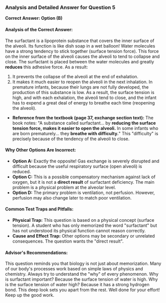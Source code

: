 ### **Analysis and Detailed Answer for Question 5**

**Correct Answer: Option (B)**

#### **Analysis of the Correct Answer:**
The surfactant is a lipoprotein substance that covers the inner surface of the alveoli. Its function is like dish soap in a wet balloon!
Water molecules have a strong tendency to stick together (surface tension force). This force on the inner surface of the alveoli causes the alveoli to tend to collapse and close. The surfactant is placed between the water molecules and greatly **reduces** this adhesive force. As a result:
1.  It prevents the collapse of the alveoli at the end of exhalation.
2.  It makes it much easier to reopen the alveoli in the next inhalation.
In premature infants, because their lungs are not fully developed, the production of this substance is low. As a result, the surface tension is high, and with each exhalation, the alveoli tend to close, and the infant has to expend a great deal of energy to breathe each time (reopening the alveoli).

*   **Reference from the textbook (page 37, exchange section text):** The book notes: "A substance called surfactant... by **reducing the surface tension force, makes it easier to open the alveoli.** In some infants who are born prematurely... they **breathe with difficulty.**" This "difficulty" is precisely because of the tendency of the alveoli to close.

#### **Why Other Options Are Incorrect:**
*   **Option A:** Exactly the opposite! Gas exchange is severely disrupted and difficult because the useful respiratory surface (open alveoli) is reduced.
*   **Option C:** This is a possible compensatory mechanism against lack of oxygen, but it is not a **direct result** of surfactant deficiency. The main problem is a physical problem at the alveolar level.
*   **Option D:** The primary problem is ventilation, not perfusion. However, perfusion may also change later to match poor ventilation.

#### **Common Test Traps and Pitfalls:**
*   **Physical Trap:** This question is based on a physical concept (surface tension). A student who has only memorized the word "surfactant" but has not understood its physical function cannot reason correctly.
*   **Cause and Effect Trap:** Other options may be secondary or unrelated consequences. The question wants the "direct result".

#### **Advisor's Recommendations:**
This question reminds you that biology is not just about memorization. Many of our body's processes work based on simple laws of physics and chemistry. Always try to understand the "why" of every phenomenon. Why is surfactant important? Because the surface tension of water is high. Why is the surface tension of water high? Because it has a strong hydrogen bond. This deep look sets you apart from the rest. Well done for your effort! Keep up the good work.